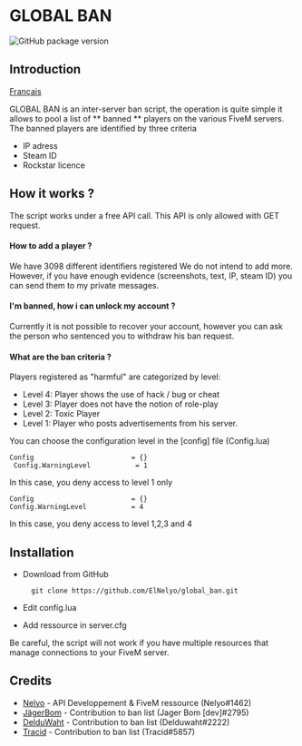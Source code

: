 
# GLOBAL BAN 
![GitHub package version](https://img.shields.io/badge/Version-1.0-brightgreen.svg)

## Introduction
[Français](README.md) 

GLOBAL BAN is an inter-server ban script, the operation is quite simple it allows to pool
a list of ** banned ** players on the various FiveM servers.
The banned players are identified by three criteria

- IP adress
- Steam ID
- Rockstar licence
## How it works ?

The script works under a free API call.
This API is only allowed with GET request.

#### How to add a player ?
We have 3098 different identifiers registered
We do not intend to add more.
However, if you have enough evidence (screenshots, text, IP, steam ID) you can send them to my private messages.


#### I'm banned, how i can unlock my account ?

Currently it is not possible to recover your account, however you can ask the person who sentenced you to withdraw his ban request.  


#### What are the ban criteria ?
Players registered as "harmful" are categorized by level:
- Level 4: Player shows the use of hack / bug or cheat
- Level 3: Player does not have the notion of role-play
- Level 2: Toxic Player
- Level 1: Player who posts advertisements from his server.

You can choose the configuration level in the [config] file (Config.lua)

    Config                        = {}
     Config.WarningLevel           = 1
 
In this case, you deny access to level 1 only
    
    Config                        = {}
    Config.WarningLevel           = 4

In this case, you deny access to level 1,2,3 and 4 

## Installation
- Download from GitHub 

        git clone https://github.com/ElNelyo/global_ban.git
        
- Edit config.lua
- Add ressource in server.cfg


Be careful, the script will not work if you have multiple resources that manage connections to your FiveM server.
 

## Credits

- [Nelyo](https://github.com/ElNelyo)  - API Developpement & FiveM ressource (Nelyo#1462)
- [JägerBom](https://github.com/TanguyOrtegat) - Contribution to ban list (Jager Bom [dev]#2795)
- [DelduWaht](https://github.com/LuaDeldu) - Contribution to ban list (Delduwaht#2222)
- [Tracid](https://github.com/tracid56) - Contribution to ban list (Tracid#5857)
